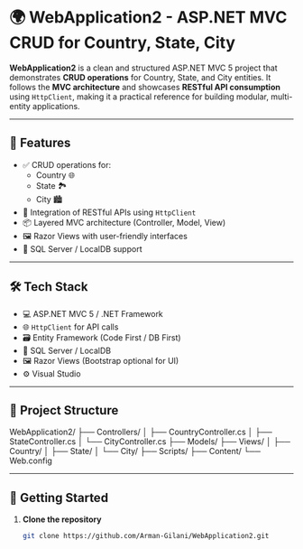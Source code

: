 # 🌍 WebApplication2 - ASP.NET MVC CRUD for Country, State, City

**WebApplication2** is a clean and structured ASP.NET MVC 5 project that demonstrates **CRUD operations** for Country, State, and City entities. It follows the **MVC architecture** and showcases **RESTful API consumption** using `HttpClient`, making it a practical reference for building modular, multi-entity applications.

---

## 🚀 Features

- ✅ CRUD operations for:
  - Country 🌐
  - State 🏞️
  - City 🏙️
- 🔗 Integration of RESTful APIs using `HttpClient`
- 📦 Layered MVC architecture (Controller, Model, View)
- 🖼️ Razor Views with user-friendly interfaces
- 💾 SQL Server / LocalDB support

---

## 🛠️ Tech Stack

- 💻 ASP.NET MVC 5 / .NET Framework
- 🌐 `HttpClient` for API calls
- 🗃️ Entity Framework (Code First / DB First)
- 💾 SQL Server / LocalDB
- 🖼️ Razor Views (Bootstrap optional for UI)
- ⚙️ Visual Studio

---

## 📁 Project Structure

WebApplication2/ ├── Controllers/ │ ├── CountryController.cs │ ├── StateController.cs │ └── CityController.cs ├── Models/ ├── Views/ │ ├── Country/ │ ├── State/ │ └── City/ ├── Scripts/ ├── Content/ └── Web.config


---

## 🧪 Getting Started

1. **Clone the repository**
   ```bash
   git clone https://github.com/Arman-Gilani/WebApplication2.git
